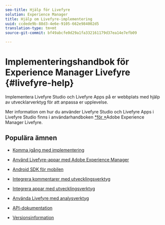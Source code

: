 ```yaml
---
seo-title: Hjälp för Livefyre
solution: Experience Manager
title: Hjälp om Livefyre-implementering
uuid: ccdede9b-88d3-4e6e-9105-662e984002d5
translation-type: tm+mt
source-git-commit: bf49abcfe0d29a1fa332161179d37ea14e7efb09

---
```



# Implementeringshandbok för Experience Manager Livefyre {#livefyre-help}

Implementera Livefyre Studio och Livefyre Apps på er webbplats med hjälp av utvecklarverktyg för att anpassa er upplevelse.

Mer information om hur du använder Livefyre Studio och Livefyre Apps i Livefyre Studio finns i användarhandboken [*för *](/help/using/home.md)Adobe Experience Manager Livefyre.

## Populära ämnen

* [Komma igång med implementering](c-getting-started/c-getting-started.md)

* [Använd Livefyre-appar med Adobe Experience Manager](https://helpx.adobe.com/experience-manager/6-4/sites/administering/using/livefyre.html)

* [Android SDK för mobilen](c-mobile-sdks/c-android-sdk.md)

* [Integrera kommentarer med utvecklingsverktyg](/help/implementation/c-app-integrations/c-comments-integration/c-comments-integration.md)

* [Integrera appar med utvecklingsverktyg](/help/implementation/c-getting-started/c-implementation-process/c-implementation-process.md)

* [Använda Livefyre med analysverktyg](/help/implementation/livefyre-analytics/livefyre-analytics.md)

* [API-dokumentation](https://api.livefyre.com)

* [Versionsinformation](/help/using/c-rn/c-rn.md)